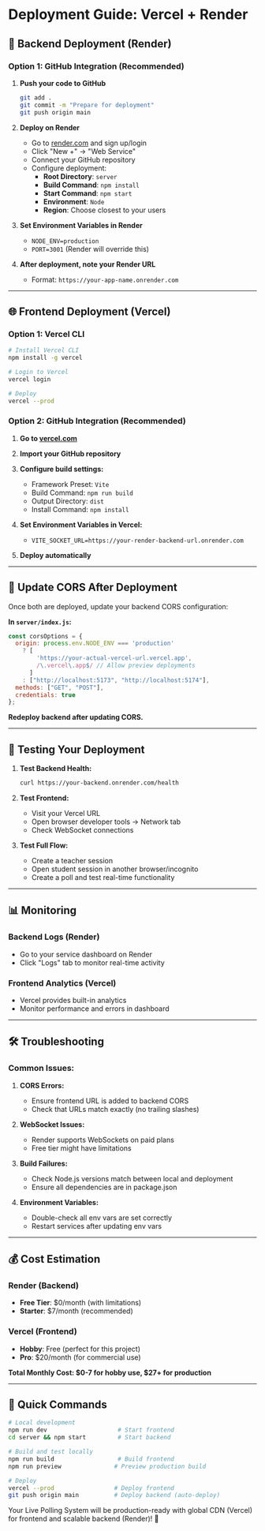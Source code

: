 # Deployment Guide: Vercel + Render

## 🚀 Backend Deployment (Render)

### Option 1: GitHub Integration (Recommended)
1. **Push your code to GitHub**
   ```bash
   git add .
   git commit -m "Prepare for deployment"
   git push origin main
   ```

2. **Deploy on Render**
   - Go to [render.com](https://render.com) and sign up/login
   - Click "New +" → "Web Service"
   - Connect your GitHub repository
   - Configure deployment:
     - **Root Directory**: `server`
     - **Build Command**: `npm install`
     - **Start Command**: `npm start`
     - **Environment**: `Node`
     - **Region**: Choose closest to your users

3. **Set Environment Variables in Render**
   - `NODE_ENV=production`
   - `PORT=3001` (Render will override this)

4. **After deployment, note your Render URL**
   - Format: `https://your-app-name.onrender.com`

---

## 🌐 Frontend Deployment (Vercel)

### Option 1: Vercel CLI
```bash
# Install Vercel CLI
npm install -g vercel

# Login to Vercel
vercel login

# Deploy
vercel --prod
```

### Option 2: GitHub Integration (Recommended)
1. **Go to [vercel.com](https://vercel.com)**
2. **Import your GitHub repository**
3. **Configure build settings:**
   - Framework Preset: `Vite`
   - Build Command: `npm run build`
   - Output Directory: `dist`
   - Install Command: `npm install`

4. **Set Environment Variables in Vercel:**
   - `VITE_SOCKET_URL=https://your-render-backend-url.onrender.com`

5. **Deploy automatically**

---

## 🔄 Update CORS After Deployment

Once both are deployed, update your backend CORS configuration:

**In `server/index.js`:**
```javascript
const corsOptions = {
  origin: process.env.NODE_ENV === 'production' 
    ? [
        'https://your-actual-vercel-url.vercel.app',
        /\.vercel\.app$/ // Allow preview deployments
      ]
    : ["http://localhost:5173", "http://localhost:5174"],
  methods: ["GET", "POST"],
  credentials: true
};
```

**Redeploy backend after updating CORS.**

---

## 🧪 Testing Your Deployment

1. **Test Backend Health:**
   ```bash
   curl https://your-backend.onrender.com/health
   ```

2. **Test Frontend:**
   - Visit your Vercel URL
   - Open browser developer tools → Network tab
   - Check WebSocket connections

3. **Test Full Flow:**
   - Create a teacher session
   - Open student session in another browser/incognito
   - Create a poll and test real-time functionality

---

## 📊 Monitoring

### Backend Logs (Render)
- Go to your service dashboard on Render
- Click "Logs" tab to monitor real-time activity

### Frontend Analytics (Vercel)
- Vercel provides built-in analytics
- Monitor performance and errors in dashboard

---

## 🛠️ Troubleshooting

### Common Issues:

1. **CORS Errors:**
   - Ensure frontend URL is added to backend CORS
   - Check that URLs match exactly (no trailing slashes)

2. **WebSocket Issues:**
   - Render supports WebSockets on paid plans
   - Free tier might have limitations

3. **Build Failures:**
   - Check Node.js versions match between local and deployment
   - Ensure all dependencies are in package.json

4. **Environment Variables:**
   - Double-check all env vars are set correctly
   - Restart services after updating env vars

---

## 💰 Cost Estimation

### Render (Backend)
- **Free Tier**: $0/month (with limitations)
- **Starter**: $7/month (recommended)

### Vercel (Frontend)
- **Hobby**: Free (perfect for this project)
- **Pro**: $20/month (for commercial use)

**Total Monthly Cost: $0-7 for hobby use, $27+ for production**

---

## 🚀 Quick Commands

```bash
# Local development
npm run dev                    # Start frontend
cd server && npm start         # Start backend

# Build and test locally
npm run build                  # Build frontend
npm run preview               # Preview production build

# Deploy
vercel --prod                 # Deploy frontend
git push origin main          # Deploy backend (auto-deploy)
```

Your Live Polling System will be production-ready with global CDN (Vercel) for frontend and scalable backend (Render)! 🎯
